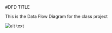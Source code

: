 #DFD TITLE


This is the Data Flow Diagram for the class project


![alt text](http://i3.mirror.co.uk/incoming/article6745694.ece/ALTERNATES/s615b/Ginger-tabby-cat.jpg "Kitty")
